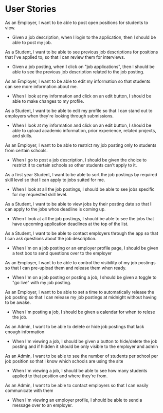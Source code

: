 # User Stories

As an Employer, I want to be able to post open positions for students to view.
- Given a job description, when I login to the application, then I should be able to post my job.

As a Student, I want to be able to see previous job descriptions for positions that I've applied to, so that I can review them for interviews.
- Given a job posting, when I click on "job applications", then I should be able to see the previous job description related to the job posting.

As an Employer, I want to be able to edit my information so that students can see more information about me.
- When I look at my information and click on an edit button, I should be able to make changes to my profile.

As a Student, I want to be able to edit my profile so that I can stand out to employers when they're looking through submissions.
- When I look at my information and click on an edit button, I should be able to upload academic information, prior experience, related projects, and skills.

As an Employer, I want to be able to restrict my job posting only to students from certain schools. 
- When I go to post a job description, I should be given the choice to restrict it to certain schools so other students can't apply to it.

As a first year Student, I want to be able to sort the job postings by required skill level so that I can apply to jobs suited for me. 
- When I look at all the job postings, I should be able to see jobs specific for my requested skill level. 

As a Student, I want to be able to view jobs by their posting date so that I can apply to the jobs whos deadline is coming up. 
- When I look at all the job postings, I should be able to see the jobs that have upcoming application deadlines at the top of the list.

As a Student, I want to be able to contact employers through the app so that I can ask questions about the job description. 
- When I'm on a job posting or an employer profile page, I should be given a text box to send questions over to the employer

As an Employer, I want to be able to control the visibility of my job postings so that I can pre-upload them and release them when ready. 
- When I'm on a job posting or posting a job, I should be given a toggle to "go live" with my job posting. 

As an Employer, I want to be able to set a time to automatically release the job posting so that I can release my job postings at midnight without having to be awake. 
- When I'm posting a job, I should be given a calendar for when to relese the job. 

As an Admin, I want to be able to delete or hide job postings that lack enough information
- When I'm viewing a job, I should be given a button to hide/delete the job posting and if hidden it should be only visible to the employer and admin

As an Admin, I want to be able to see the number of students per school per job position so that I know which schools are using the site
- When I'm viewing a job, I should be able to see how many students applied to that position and where they're from.

As an Admin, I want to be able to contact employers so that I can easily communicate with them
- When I'm viewing an employer profile, I should be able to send a message over to an employer. 
